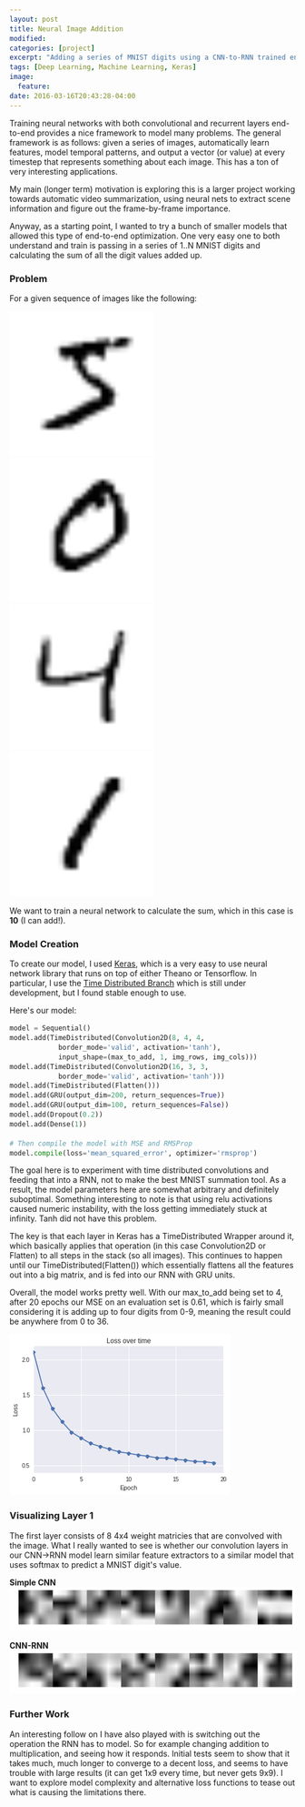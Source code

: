 ```yaml
---
layout: post
title: Neural Image Addition
modified:
categories: [project]
excerpt: "Adding a series of MNIST digits using a CNN-to-RNN trained end-to-end."
tags: [Deep Learning, Machine Learning, Keras]
image:
  feature:
date: 2016-03-16T20:43:28-04:00
---
```


Training neural networks with both convolutional and recurrent layers end-to-end provides a nice framework to model many problems. The general framework is as follows: given a series of images, automatically learn features, model temporal patterns, and output a vector (or value) at every timestep that represents something about each image. This has a ton of very interesting applications. 

My main (longer term) motivation is exploring this is a larger project working towards automatic video summarization, using neural nets to extract scene information and figure out the frame-by-frame importance.

Anyway, as a starting point, I wanted to try a bunch of smaller models that allowed this type of end-to-end optimization. One very easy one to both understand and train is passing in a series of 1..N MNIST digits and calculating the sum of all the digit values added up.

### Problem ###
For a given sequence of images like the following:

![mnist5](../../project_images/mnist5.png) ![mnist0](../../project_images/mnist0.png) ![mnist4](../../project_images/mnist4.png) ![mnist1](../../project_images/mnist1.png)

We want to train a neural network to calculate the sum, which in this case is **10** (I can add!).

### Model Creation ###
To create our model, I used [Keras](http://keras.io/), which is a very easy to use neural network library that runs on top of either Theano or Tensorflow. In particular, I use the [Time Distributed Branch](https://github.com/fchollet/keras/tree/timedistributed) which is still under development, but I found stable enough to use.

Here's our model:


```python
model = Sequential()
model.add(TimeDistributed(Convolution2D(8, 4, 4,
            border_mode='valid', activation='tanh'),
            input_shape=(max_to_add, 1, img_rows, img_cols)))
model.add(TimeDistributed(Convolution2D(16, 3, 3, 
            border_mode='valid', activation='tanh')))
model.add(TimeDistributed(Flatten()))
model.add(GRU(output_dim=200, return_sequences=True))
model.add(GRU(output_dim=100, return_sequences=False))
model.add(Dropout(0.2))
model.add(Dense(1))

# Then compile the model with MSE and RMSProp
model.compile(loss='mean_squared_error', optimizer='rmsprop')
```

The goal here is to experiment with time distributed convolutions and feeding that into a RNN, not to make the best MNIST summation tool. As a result, the model parameters here are somewhat arbitrary and definitely suboptimal. Something interesting to note is that using relu activations caused numeric instability, with the loss getting immediately stuck at infinity. Tanh did not have this problem.

The key is that each layer in Keras has a TimeDistributed Wrapper around it, which basically applies that operation (in this case Convolution2D or Flatten) to all steps in the stack (so all images). This continues to happen until our TimeDistributed(Flatten()) which essentially flattens all the features out into a big matrix, and is fed into our RNN with GRU units.

Overall, the model works pretty well. With our max_to_add being set to 4, after 20 epochs our MSE on an evaluation set is 0.61, which is fairly small considering it is adding up to four digits from 0-9, meaning the result could be anywhere from 0 to 36.

![training](../../project_images/train_mnist.png)

### Visualizing Layer 1 ###

The first layer consists of 8 4x4 weight matricies that are convolved with the image. What I really wanted to see is whether our convolution layers in our CNN->RNN model learn similar feature extractors to a similar model that uses softmax to predict a MNIST digit's value.

__Simple CNN__
![weight1](../../project_images/mnist_cnn_w1.png)

__CNN-RNN__
![weight1](../../project_images/mnist_rcnn_w1.png)

### Further Work ###
An interesting follow on I have also played with is switching out the operation the RNN has to model. So for example changing addition to multiplication, and seeing how it responds. Initial tests seem to show that it takes much, much longer to converge to a decent loss, and seems to have trouble with large results (it can get 1x9 every time, but never gets 9x9). I want to explore model complexity and alternative loss functions to tease out what is causing the limitations there.









